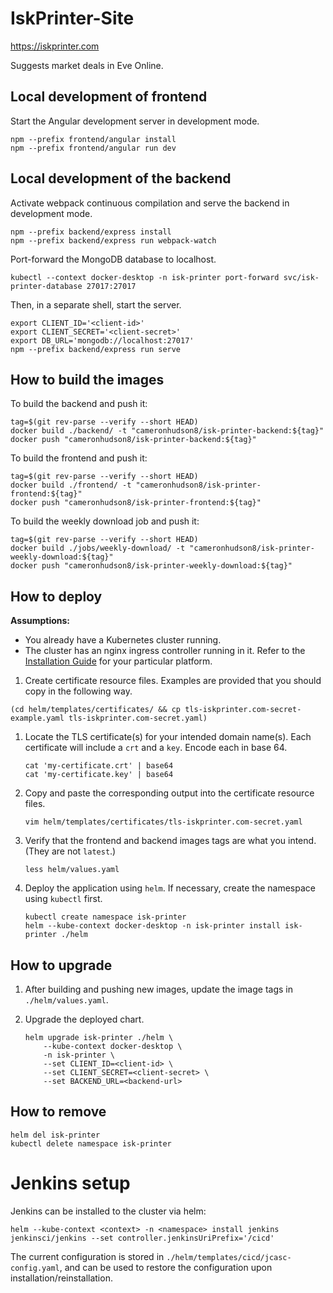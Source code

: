 # IskPrinter-Site
https://iskprinter.com

Suggests market deals in Eve Online.

## Local development of frontend

Start the Angular development server in development mode.
```
npm --prefix frontend/angular install
npm --prefix frontend/angular run dev
```

## Local development of the backend

Activate webpack continuous compilation and serve the backend in development mode.
```
npm --prefix backend/express install
npm --prefix backend/express run webpack-watch
```

Port-forward the MongoDB database to localhost.
```
kubectl --context docker-desktop -n isk-printer port-forward svc/isk-printer-database 27017:27017
```

Then, in a separate shell, start the server.
```
export CLIENT_ID='<client-id>'
export CLIENT_SECRET='<client-secret>'
export DB_URL='mongodb://localhost:27017'
npm --prefix backend/express run serve
```

## How to build the images

To build the backend and push it:
```
tag=$(git rev-parse --verify --short HEAD)
docker build ./backend/ -t "cameronhudson8/isk-printer-backend:${tag}"
docker push "cameronhudson8/isk-printer-backend:${tag}"
```

To build the frontend and push it:
```
tag=$(git rev-parse --verify --short HEAD)
docker build ./frontend/ -t "cameronhudson8/isk-printer-frontend:${tag}"
docker push "cameronhudson8/isk-printer-frontend:${tag}"
```

To build the weekly download job and push it:
```
tag=$(git rev-parse --verify --short HEAD)
docker build ./jobs/weekly-download/ -t "cameronhudson8/isk-printer-weekly-download:${tag}"
docker push "cameronhudson8/isk-printer-weekly-download:${tag}"
```

## How to deploy

**Assumptions:**
* You already have a Kubernetes cluster running.
* The cluster has an nginx ingress controller running in it. Refer to the [Installation Guide](https://kubernetes.github.io/ingress-nginx/deploy/) for your particular platform.

1. Create certificate resource files. Examples are provided that you should copy in the following way.
```
(cd helm/templates/certificates/ && cp tls-iskprinter.com-secret-example.yaml tls-iskprinter.com-secret.yaml)
```

1. Locate the TLS certificate(s) for your intended domain name(s). Each certificate will include a `crt` and a `key`. Encode each in base 64.
    ```
    cat 'my-certificate.crt' | base64
    cat 'my-certificate.key' | base64
    ```
    
1. Copy and paste the corresponding output into the certificate resource files.
    ```
    vim helm/templates/certificates/tls-iskprinter.com-secret.yaml
    ```

1. Verify that the frontend and backend images tags are what you intend. (They are not `latest`.)
    ```
    less helm/values.yaml
    ```

1. Deploy the application using `helm`. If necessary, create the namespace using `kubectl` first.
    ```
    kubectl create namespace isk-printer
    helm --kube-context docker-desktop -n isk-printer install isk-printer ./helm
    ```

## How to upgrade

1. After building and pushing new images, update the image tags in `./helm/values.yaml`.

1. Upgrade the deployed chart.
    ```
    helm upgrade isk-printer ./helm \
        --kube-context docker-desktop \
        -n isk-printer \
        --set CLIENT_ID=<client-id> \
        --set CLIENT_SECRET=<client-secret> \
        --set BACKEND_URL=<backend-url>
    ```

## How to remove

```
helm del isk-printer
kubectl delete namespace isk-printer
```

# Jenkins setup

Jenkins can be installed to the cluster via helm:
```
helm --kube-context <context> -n <namespace> install jenkins jenkinsci/jenkins --set controller.jenkinsUriPrefix='/cicd'
```
The current configuration is stored in `./helm/templates/cicd/jcasc-config.yaml`, and can be used to restore the configuration upon installation/reinstallation.
